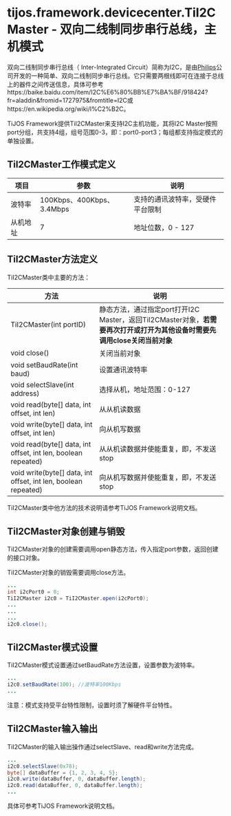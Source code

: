 # tijos.framework.devicecenter.TiI2CMaster - 双向二线制同步串行总线，主机模式

双向二线制同步串行总线（ Inter-Integrated Circuit）简称为I2C，是由[Philips](https://baike.baidu.com/item/Philips)公司开发的一种简单、双向二线制同步串行总线。它只需要两根线即可在连接于总线上的器件之间传送信息，具体可参考https://baike.baidu.com/item/I2C%E6%80%BB%E7%BA%BF/918424?fr=aladdin&fromid=1727975&fromtitle=I2C或https://en.wikipedia.org/wiki/I%C2%B2C。

TiJOS Framework提供TiI2CMaster来支持I2C主机功能，其将I2C Master按照port分组，共支持4组，组号范围0-3，即：port0-port3；每组都支持指定模式的单独设置。



## TiI2CMaster工作模式定义

| 项目   | 参数                      | 说明               |
| ---- | ----------------------- | ---------------- |
| 波特率  | 100Kbps、400Kbps、3.4Mbps | 支持的通讯波特率，受硬件平台限制 |
| 从机地址 | 7                       | 地址位数，0 - 127     |



## TiI2CMaster方法定义

TiI2CMaster类中主要的方法：

| 方法                                       | 说明                                       |
| ---------------------------------------- | ---------------------------------------- |
| TiI2CMaster(int portID)                  | 静态方法，通过指定port打开I2C Master，返回TiI2CMaster对象，**若需要再次打开或打开为其他设备时需要先调用close关闭当前对象** |
| void close()                             | 关闭当前对象                                   |
| void setBaudRate(int baud)               | 设置通讯波特率                                  |
| void selectSlave(int address)            | 选择从机，地址范围：0-127                          |
| void read(byte[] data, int offset, int len) | 从从机读数据                                   |
| void write(byte[] data, int offset, int len) | 向从机写数据                                   |
| void read(byte[] data, int offset, int len, boolean repeated) | 从从机读数据并使能重复，即，不发送stop                    |
| void write(byte[] data, int offset, int len, boolean repeated) | 向从机写数据并使能重复，即，不发送stop                    |

TiI2CMaster类中他方法的技术说明请参考TiJOS Framework说明文档。



## TiI2CMaster对象创建与销毁

TiI2CMaster对象的创建需要调用open静态方法，传入指定port参数，返回创建的接口对象。

TiI2CMaster对象的销毁需要调用close方法。

```java
...
int i2cPort0 = 0;
TiI2CMaster i2c0 = TiI2CMaster.open(i2cPort0);
...
...
...
i2c0.close();
```



## TiI2CMaster模式设置

TiI2CMaster模式设置通过setBaudRate方法设置，设置参数为波特率。

```java
...
i2c0.setBaudRate(100); //波特率100Kbps
...
```

注意：模式支持受平台特性限制，设置时须了解硬件平台特性。



## TiI2CMaster输入输出

TiI2CMaster的输入输出操作通过selectSlave、read和write方法完成。

```java
...
i2c0.selectSlave(0x78);
byte[] dataBuffer = {1, 2, 3, 4, 5};
i2c0.write(dataBuffer, 0, dataBuffer.length);
i2c0.read(dataBuffer, 0, dataBuffer.length);
...
```



具体可参考TiJOS Framework说明文档。